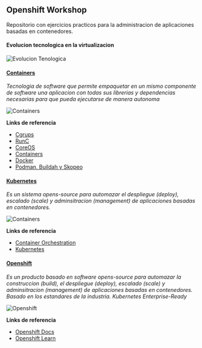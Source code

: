 ## Openshift Workshop ##

Repositorio con ejercicios practicos para la administracion de aplicaciones basadas en contenedores.

#### **Evolucion tecnologica en la virtualizacion**
![Evolucion Tenologica](https://raw.githubusercontent.com/gonzaloacosta/openshift-workshop/master/images/evolucion.png)

#### **[Containers](https://github.com/gonzaloacosta/openshift-workshop/tree/master/containers)**

*Tecnologia de software que permite empaquetar en un mismo componente de software una aplicacion con todas sus librerias y dependencias necesarias para que pueda ejecutarse de manera autonoma*

![Containers](https://raw.githubusercontent.com/gonzaloacosta/openshift-workshop/master/images/conteiners.png)


**Links de referencia**
- [Cgrups](https://en.wikipedia.org/wiki/Cgroups)
- [RunC](https://en.wikipedia.org/wiki/RunC)
- [CoreOS](https://en.wikipedia.org/wiki/CoreOS)
- [Containers](https://www.redhat.com/en/topics/containers)
- [Docker]()
- [Podman, Buildah y Skopeo]()
    
#### **[Kubernetes](https://github.com/gonzaloacosta/openshift-workshop/tree/master/kubernetes)**

*Es un sistema opens-source para automazar el despliegue (deploy), escalado (scale) y adminsitracion (management) de aplicaciones basadas en contenedores.*

![Containers](https://raw.githubusercontent.com/gonzaloacosta/openshift-workshop/master/images/kubernetes-arq.png)

**Links de referencia**
- [Container Orchestration](https://en.wikipedia.org/wiki/Container_orchestration)
- [Kubernetes](https://kubernetes.io/)

#### **[Openshift](https://github.com/gonzaloacosta/openshift-workshop/tree/master/openshift)**

*Es un producto basado en software opens-source para automazar la construccion (build), el despliegue (deploy), escalado (scale) y adminsitracion (management) de aplicaciones basadas en contenedores. Basado en los estandares de la industria. Kubernetes Enterprise-Ready*

![Openshift](https://raw.githubusercontent.com/gonzaloacosta/openshift-workshop/master/images/openshift-cluster.png)

**Links de referencia**
- [Openshift Docs](https://docs.openshift.com)
- [Openshift Learn](https://learn.openshift.com)
